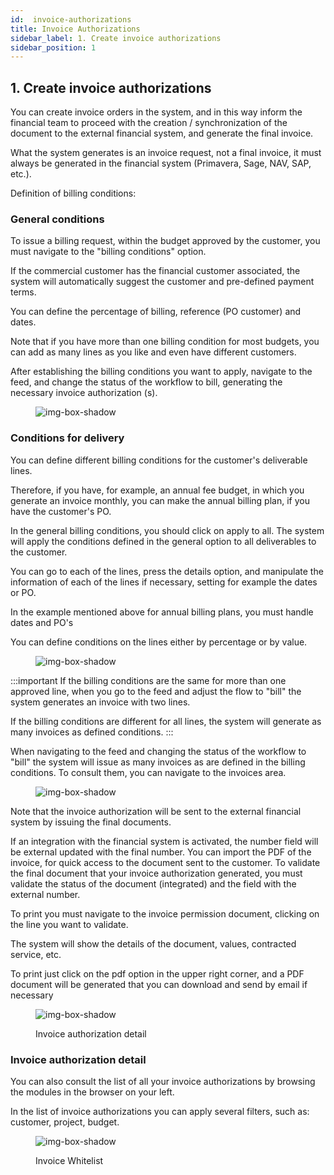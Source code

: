 ```yaml
---
id:  invoice-authorizations
title: Invoice Authorizations
sidebar_label: 1. Create invoice authorizations
sidebar_position: 1
---
```


## 1. Create invoice authorizations

You can create invoice orders in the system, and in this way inform the financial team to proceed with the creation / synchronization of the document to the external financial system, and generate the final invoice.

What the system generates is an invoice request, not a final invoice, it must always be generated in the financial system (Primavera, Sage, NAV, SAP, etc.).

Definition of billing conditions:



### General conditions

To issue a billing request, within the budget approved by the customer, you must navigate to the "billing conditions" option.

If the commercial customer has the financial customer associated, the system will automatically suggest the customer and pre-defined payment terms.

You can define the percentage of billing, reference (PO customer) and dates.

Note that if you have more than one billing condition for most budgets, you can add as many lines as you like and even have different customers.

After establishing the billing conditions you want to apply, navigate to the feed, and change the status of the workflow to bill, generating the necessary invoice authorization (s).

<figure>

![img-box-shadow](/img/university/bills/bills-lesson1-1.png)
<figcaption></figcaption>
</figure>

### Conditions for delivery

You can define different billing conditions for the customer's deliverable lines.

Therefore, if you have, for example, an annual fee budget, in which you generate an invoice monthly, you can make the annual billing plan, if you have the customer's PO.

In the general billing conditions, you should click on apply to all. The system will apply the conditions defined in the general option to all deliverables to the customer.

You can go to each of the lines, press the details option, and manipulate the information of each of the lines if necessary, setting for example the dates or PO.

In the example mentioned above for annual billing plans, you must handle dates and PO's

You can define conditions on the lines either by percentage or by value.

<figure>

![img-box-shadow](/img/university/bills/bills-lesson1-2.png)
<figcaption></figcaption>
</figure>


:::important
If the billing conditions are the same for more than one approved line, when you go to the feed and adjust the flow to "bill" the system generates an invoice with two lines.

If the billing conditions are different for all lines, the system will generate as many invoices as defined conditions.
:::

When navigating to the feed and changing the status of the workflow to "bill" the system will issue as many invoices as are defined in the billing conditions. To consult them, you can navigate to the invoices area.
<figure>

![img-box-shadow](/img/university/bills/bills-lesson1-3.png)
<figcaption></figcaption>
</figure>

Note that the invoice authorization will be sent to the external financial system by issuing the final documents.

If an integration with the financial system is activated, the number field will be external updated with the final number. You can import the PDF of the invoice, for quick access to the document sent to the customer.
To validate the final document that your invoice authorization generated, you must validate the status of the document (integrated) and the field with the external number.

To print you must navigate to the invoice permission document, clicking on the line you want to validate.

The system will show the details of the document, values, contracted service, etc.

To print just click on the pdf option in the upper right corner, and a PDF document will be generated that you can download and send by email if necessary

<figure>

![img-box-shadow](/img/university/bills/bills-lesson1-4.png)
<figcaption>Invoice authorization detail</figcaption>
</figure>

### Invoice authorization detail

You can also consult the list of all your invoice authorizations by browsing the modules in the browser on your left.

In the list of invoice authorizations you can apply several filters, such as: customer, project, budget.

<figure>

![img-box-shadow](/img/university/bills/bills-lesson1-5.png)
<figcaption>Invoice Whitelist</figcaption>
</figure>
